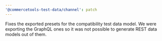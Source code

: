 ```yaml
---
'@commercetools-test-data/channel': patch
---
```


Fixes the exported presets for the compatibility test data model.
We were exporting the GraphQL ones so it was not possible to generate REST data models out of them.
